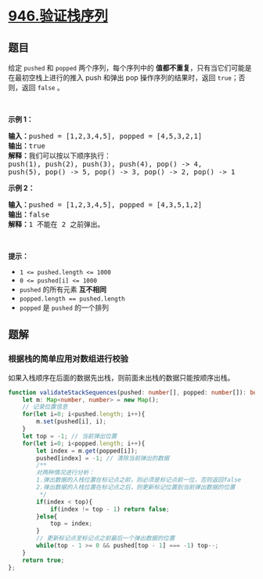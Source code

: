 # [946.验证栈序列](https://leetcode.cn/problems/validate-stack-sequences)

## 题目
<p>给定&nbsp;<code>pushed</code>&nbsp;和&nbsp;<code>popped</code>&nbsp;两个序列，每个序列中的 <strong>值都不重复</strong>，只有当它们可能是在最初空栈上进行的推入 push 和弹出 pop 操作序列的结果时，返回 <code>true</code>；否则，返回 <code>false</code>&nbsp;。</p>

<p>&nbsp;</p>

<p><strong>示例 1：</strong></p>

<pre>
<strong>输入：</strong>pushed = [1,2,3,4,5], popped = [4,5,3,2,1]
<strong>输出：</strong>true
<strong>解释：</strong>我们可以按以下顺序执行：
push(1), push(2), push(3), push(4), pop() -&gt; 4,
push(5), pop() -&gt; 5, pop() -&gt; 3, pop() -&gt; 2, pop() -&gt; 1
</pre>

<p><strong>示例 2：</strong></p>

<pre>
<strong>输入：</strong>pushed = [1,2,3,4,5], popped = [4,3,5,1,2]
<strong>输出：</strong>false
<strong>解释：</strong>1 不能在 2 之前弹出。
</pre>

<p>&nbsp;</p>

<p><strong>提示：</strong></p>

<ul>
  <li><code>1 &lt;= pushed.length &lt;= 1000</code></li>
  <li><code>0 &lt;= pushed[i] &lt;= 1000</code></li>
  <li><code>pushed</code> 的所有元素 <strong>互不相同</strong></li>
  <li><code>popped.length == pushed.length</code></li>
  <li><code>popped</code> 是 <code>pushed</code> 的一个排列</li>
</ul>


## 题解
### 根据栈的简单应用对数组进行校验
如果入栈顺序在后面的数据先出栈，则前面未出栈的数据只能按顺序出栈。

```typescript
function validateStackSequences(pushed: number[], popped: number[]): boolean {
    let m: Map<number, number> = new Map();
    // 记录位置信息
    for(let i=0; i<pushed.length; i++){
        m.set(pushed[i], i);
    }
    let top = -1; // 当前弹出位置
    for(let i=0; i<popped.length; i++){
        let index = m.get(popped[i]);
        pushed[index] = -1; // 清除当前弹出的数据
        /**
        对两种情况进行分析：
        1.弹出数据的入栈位置在标记点之前，则必须是标记点前一位，否则返回false
        2.弹出数据的入栈位置在标记点之后，则更新标记位置到当前弹出数据的位置
         */
        if(index < top){
            if(index != top - 1) return false;
        }else{
            top = index;
        }
        // 更新标记点至标记点之前最后一个弹出数据的位置
        while(top - 1 >= 0 && pushed[top - 1] === -1) top--;
    }
    return true;
};
```

